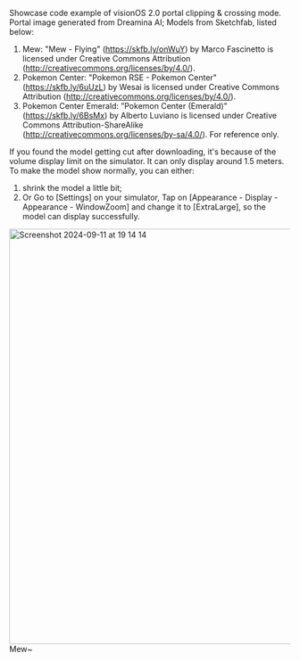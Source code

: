 Showcase code example of visionOS 2.0 portal clipping & crossing mode.
Portal image generated from Dreamina AI;
Models from Sketchfab, listed below:
1. Mew:
"Mew - Flying" (https://skfb.ly/onWuY) by Marco Fascinetto is licensed under Creative Commons Attribution (http://creativecommons.org/licenses/by/4.0/).
2. Pokemon Center:
"Pokemon RSE - Pokemon Center" (https://skfb.ly/6uUzL) by Wesai is licensed under Creative Commons Attribution (http://creativecommons.org/licenses/by/4.0/).
3. Pokemon Center Emerald:
”Pokemon Center (Emerald)" (https://skfb.ly/6BsMx) by Alberto Luviano is licensed under Creative Commons Attribution-ShareAlike (http://creativecommons.org/licenses/by-sa/4.0/).
For reference only. 

If you found the model getting cut after downloading, it's because of the volume display limit on the simulator. It can only display around 1.5 meters. 
To make the model show normally, you can either:
1. shrink the model a little bit;
2. Or Go to [Settings] on your simulator, Tap on [Appearance - Display - Appearance - WindowZoom] and change it to [ExtraLarge], so the model can display successfully. 
<img width="745" alt="Screenshot 2024-09-11 at 19 14 14" src="https://github.com/user-attachments/assets/63b5e2f1-dc92-461a-83e4-7026cc288199">
Mew~ 
